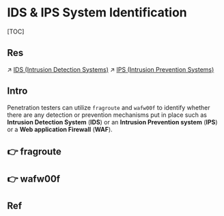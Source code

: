 # IDS & IPS System Identification

[TOC]



## Res
↗ [IDS (Intrusion Detection Systems)](../../../../🛌%20Comprehensive%20Defense%20Systems%20&%20Security%20Products/IDS%20(Intrusion%20Detection%20Systems)/IDS%20(Intrusion%20Detection%20Systems).md)
↗ [IPS (Intrusion Prevention Systems)](../../../../🛌%20Comprehensive%20Defense%20Systems%20&%20Security%20Products/IPS%20(Intrusion%20Prevention%20Systems)/IPS%20(Intrusion%20Prevention%20Systems).md)



## Intro
Penetration testers can utilize `fragroute` and `wafw00f` to identify whether there are any detection or prevention mechanisms put in place such as **Intrusion Detection System** (**IDS**) or an **Intrusion Prevention system** (**IPS**) or a **Web application Firewall** (**WAF**).



## 👉 fragroute



## 👉 wafw00f


## Ref

